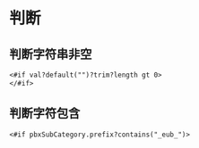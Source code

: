 # 判断

## 判断字符串非空

```asp
<#if val?default("")?trim?length gt 0>
</#if>
```

## 判断字符包含

```asp
<#if pbxSubCategory.prefix?contains("_eub_")>
```

